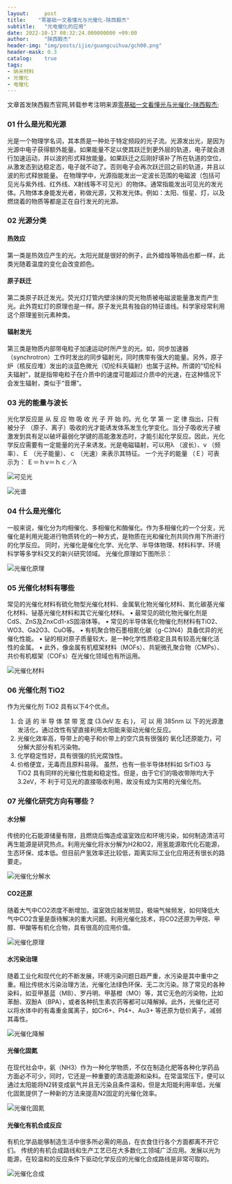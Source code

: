 ```yaml
---
layout:     post
title:    "零基础一文看懂光与光催化-陕西毅杰"
subtitle:   "光电催化的应用"
date: 2022-10-17 08:32:24.000000000 +09:00
author:     "陕西毅杰"
header-img: "img/posts/ijie/guangcuihua/gch00.png"
header-mask: 0.3
catalog:    true
tags:
- 纳米材料
- 光催化
- 电催化
---
```


文章首发陕西毅杰官网,转载参考注明来源[零基础一文看懂光与光催化-陕西毅杰](http://www.shaanxiyijie.com/data-4-3-69.html);

### 01 什么是光和光源
光是一个物理学名词，其本质是一种处于特定频段的光子流。光源发出光，是因为光源中电子获得额外能量。如果能量不足以使其跃迁到更外层的轨道，电子就会进行加速运动，并以波的形式释放能量。如果跃迁之后刚好填补了所在轨道的空位，从激发态到达稳定态，电子就不动了。否则电子会再次跃迁回之前的轨道，并且以波的形式释放能量。
在物理学中，光源指能发出一定波长范围的电磁波（包括可见光与紫外线、红外线、X射线等不可见光）的物体。通常指能发出可见光的发光体。凡物体本身能发光者，称做光源，又称发光体。例如：太阳、恒星、灯，以及燃烧着的物质等都是正在自行发光的光源。
### 02 光源分类
#### 热效应
第一类是热效应产生的光。太阳光就是很好的例子，此外蜡烛等物品也都一样，此类光随着温度的变化会改变颜色。
#### 原子跃迁
第二类原子跃迁发光。荧光灯灯管内壁涂抹的荧光物质被电磁波能量激发而产生光。此外霓虹灯的原理也是一样。原子发光具有独自的特征谱线。科学家经常利用这个原理鉴别元素种类。
#### 辐射发光
第三类是物质内部带电粒子加速运动时所产生的光。如，同步加速器（synchrotron）工作时发出的同步辐射光，同时携带有强大的能量。另外，原子炉（核反应堆）发出的淡蓝色微光（切伦科夫辐射）也属于这种。所谓的“切伦科夫辐射”，就是指带电粒子在介质中的速度可能超过介质中的光速，在这种情况下会发生辐射，类似于“音爆”。
### 03 光的能量与波长
光化学反应是 从 反 应 物 吸 收 光 子 开 始 的。光 化 学 第 一 定 律 指出，只有被分子 （原子、离子）吸收的光才能诱发体系发生化学变化。当分子吸收光子被激发到具有足以破坏最弱化学键的高能激发态时，才能引起化学反应。因此，光化学反应需要有一定能量的光子来诱发。光是电磁辐射，可以用λ （波长）、ν （频率）、Ｅ （光子能量）、ｃ （光速）来表示其特征。
一个光子的能量 （Ｅ）可表示为： Ｅ＝ｈν＝ｈｃ／λ

![可见光](https://yizibi.github.io/img/posts/ijie/guangcuihua/gch04.png)

![光谱](https://yizibi.github.io/img/posts/ijie/guangcuihua/gch05.png)

### 04 什么是光催化
一般来说，催化分为均相催化、多相催化和酶催化。作为多相催化的一个分支，光催化是利用光能进行物质转化的一种方式，是物质在光和催化剂共同作用下所进行的化学反应。
同时，光催化是催化化学、光化学、半导体物理、材料科学、环境科学等多学科交叉的新兴研究领域。
光催化原理如下图所示：

![光催化原理](https://yizibi.github.io/img/posts/ijie/guangcuihua/gch06.png) 

### 05 光催化材料有哪些
常见的光催化材料有硫化物型光催化材料、金属氧化物光催化材料、氮化碳基光催化材料、铋基光催化材料和其它光催化材料。
• 最常见的硫化物光催化剂是CdS、ZnS及ZnxCd1-xS固溶体等。
• 常见的半导体氧化物催化剂材料有TiO2、WO3、Ga2O3、CuO等。
• 有机聚合物石墨相氮化碳（g-C3N4）具备优异的光催化性能。
• 铋的相对原子质量较大，是一种化学性质稳定且具有较高光催化活性的金属。
• 此外，像金属有机框架材料（MOFs）、共轭微孔聚合物（CMPs）、共价有机框架（COFs）在光催化领域也有所运用。

![光催化材料](https://yizibi.github.io/img/posts/ijie/guangcuihua/gch07.png) 
 
### 06 光催化剂 TiO2
作为光催化剂 TiO2 具有以下4个优点。
1. 合 适 的 半 导 体 禁 带 宽 度 (3.0eV 左 右 )， 可 以 用 385nm 以 下的光源激发活化，通过改性有望直接利用太阳能来驱动光催化反应。
2. 光催化效率高，导带上的电子和价带上的空穴具有很强的 氧化还原能力，可分解大部分有机污染物。
3. 化学稳定性好，具有很强的抗光腐蚀性。
4. 价格便宜，无毒而且原料易得。 
虽然，也有一些半导体材料如 SrTiO3 与 TiO2 具有同样的光催化性能和稳定性。但是，由于它们的吸收带隙均大于3.2eV，不 利于可见光的直接吸收利用，故没有成为实用的光催化剂。

### 07 光催化研究方向有哪些？
#### 水分解
传统的化石能源储量有限，且燃烧后悔造成温室效应和环境污染，如何制造清洁可再生能源是研究热点。利用光催化将水分解为H2和O2，用氢能源取代化石能源，生态环保、成本低。但目前产氢效率还比较低，距离实际工业化应用还有很长的路要走。

 ![光催化分解水](https://yizibi.github.io/img/posts/ijie/guangcuihua/gch08.png) 

#### CO2还原
随着大气中CO2浓度不断增加，温室效应越发明显，极端气候频发，如何降低大气中CO2含量是亟待解决的重大问题。利用光催化技术，将CO2还原为甲烷、甲醇、甲酸等有机化合物，具有很高的应用价值。
 
![光催化原理](https://yizibi.github.io/img/posts/ijie/guangcuihua/gch09.png) 

#### 水污染治理
随着工业化和现代化的不断发展，环境污染问题日趋严重，水污染是其中重中之重。相比传统水污染治理方法，光催化法绿色环保、无二次污染。除了常见的各种染料，如亚甲基蓝（MB）、罗丹明、甲基橙（MO）等，其它无色的污染物，比如苯酚、双酚A（BPA），或者各种抗生素农药等都可以降解掉。此外，光催化还可以将水体中的有毒重金属离子，如Cr6+、Pt4+、Au3+ 等还原为低价离子，减弱其毒性。

 ![光催化降解](https://yizibi.github.io/img/posts/ijie/guangcuihua/gch10.png) 

#### 光催化固氮
在现代社会中，氨（NH3）作为一种化学物质，不仅在制造化肥等各种化学药品方面必不可少，同时，它还是一种重要的清洁能源和染料。在常温常压下，便可以通过太阳能将N2转变成氨气并且无污染且条件温和，但是太阳能利用率低，光催化固氮提供了一种新的方法来提高N2固定的光催化效率。

![光催化固氮](https://yizibi.github.io/img/posts/ijie/guangcuihua/gch11.png) 
 
#### 光催化有机合成反应
有机化学品能够制造生活中很多所必需的用品，在衣食住行各个方面都离不开它们。
传统的有机合成路线和生产工艺已在大多数化工领域广泛应用。发展以光为能源，在较温和的反应条件下驱动化学反应的光催化合成路线是非常可取的。

![光催化合成](https://yizibi.github.io/img/posts/ijie/guangcuihua/gch12.png) 

